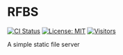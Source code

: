 # RFBS

[![CI Status](https://github.com/AUTOM77/RFBS/workflows/bot/badge.svg)](https://github.com/AUTOM77/RFBS/actions?query=workflow:bot)
[![License: MIT](https://img.shields.io/badge/License-MIT-blue.svg)](https://github.com/AUTOM77/RFBS)
[![Visitors](https://api.visitorbadge.io/api/visitors?path=https://github.com/AUTOM77/RFBS&label=Visitors%20Totay&labelColor=%23808080&countColor=%23ffa31a&style=flat&labelStyle=upper)](https://visitorbadge.io/status?path=https://github.com/AUTOM77/RFBS)

A simple static file server
